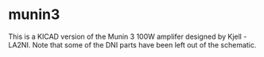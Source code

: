 # munin3
This is a KICAD version of the Munin 3 100W amplifer designed by Kjell - LA2NI. Note that some of the DNI parts have been left out of the schematic.

